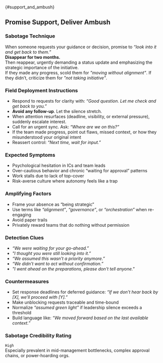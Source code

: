 {#support_and_ambush}
## Promise Support, Deliver Ambush

### Sabotage Technique
When someone requests your guidance or decision, promise to _“look into it and get back to them.”_  
**Disappear for two months.**  
Then reappear, urgently demanding a status update and emphasizing the strategic importance of the initiative.  
If they made any progress, scold them for _"moving without alignment"_. If they didn’t, criticize them for _"not taking initiative"_.

###  Field Deployment Instructions
- Respond to requests for clarity with: _“Good question. Let me check and get back to you.”_
- **Avoid any follow-up**. Let the silence stretch.
- When attention resurfaces (deadline, visibility, or external pressure), suddenly escalate interest.
- Call for an urgent sync. Ask: _“Where are we on this?”_
- If the team made progress, point out flaws, missed context, or how they misunderstood your original intent
- Reassert control: _“Next time, wait for input.”_

### Expected Symptoms
- Psychological hesitation in ICs and team leads
- Over-cautious behavior and chronic “waiting for approval” patterns
- Work stalls due to lack of top-cover
- Risk-averse culture where autonomy feels like a trap

### Amplifying Factors
- Frame your absence as “being strategic”
- Use terms like _“alignment”_, _“governance”_, or _“orchestration”_ when re-engaging
- Avoid paper trails
- Privately reward teams that do nothing without permission

### Detection Clues
- _“We were waiting for your go-ahead.”_
- _"I thought you were still looking into it.”_
- _“We assumed this wasn’t a priority anymore.”_
- _“We didn’t want to act without confirmation.”_
- _"I went ahead on the preparations, please don't tell anyone."_

### Countermeasures
- Set response deadlines for deferred guidance: _“If we don’t hear back by [X], we’ll proceed with [Y].”_
- Make unblocking requests traceable and time-bound
- Normalize _“assumed green light”_ if leadership silence exceeds a threshold
- Build language like: _“We moved forward based on the last available context.”_

### Sabotage Credibility Rating

`High`  
Especially prevalent in mid-management bottlenecks, complex approval chains, or power-hoarding orgs.
